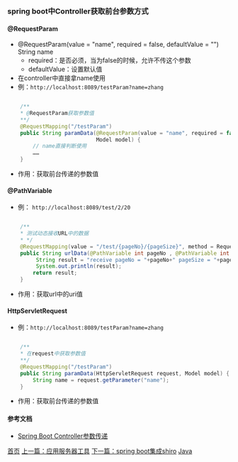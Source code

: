 ### spring boot中Controller获取前台参数方式

#### @RequestParam
* @RequestParam(value = "name", required = false, defaultValue = "") String name
    * required：是否必须，当为false的时候，允许不传这个参数
    * defaultValue：设置默认值
* 在controller中直接拿name使用
* 例：`http://localhost:8089/testParam?name=zhang`
```java

    /**
    * @RequestParam获取参数值
    **/
    @RequestMapping("/testParam")
    public String paramData(@RequestParam(value = "name", required = false, defaultValue = "") String name, 
                            Model model) {
        // name直接判断使用
        ……
    }
```
* 作用：获取前台传递的参数值

#### @PathVariable
* 例： `http://localhost:8089/test/2/20`
```java

    /**     
    * 测试动态接收URL中的数据     
    * */    
    @RequestMapping(value = "/test/{pageNo}/{pageSize}", method = RequestMethod.POST)    
    public String urlData(@PathVariable int pageNo , @PathVariable int pageSize){       
         String result = "receive pageNo = "+pageNo+" pageSize = "+pageSize;        
         System.out.println(result);        
        return result;    
    }
```
* 作用：获取url中的uri值

#### HttpServletRequest
* 例：`http://localhost:8089/testParam?name=zhang`
```java

    /**
    * 在request中获取参数值
    **/
    @RequestMapping("/testParam")
    public String paramData(HttpServletRequest request, Model model) {
        String name = request.getParameter("name");
    }
```
* 作用：获取前台传递的参数值


#### 参考文档
* [Spring Boot Controller参数传递](https://blog.csdn.net/jy02268879/article/details/82830789)

[首页](../../README.md) [上一篇：应用服务器工具](201906002.md) [下一篇：spring boot集成shiro](201906004.md) [Java](java.md)
